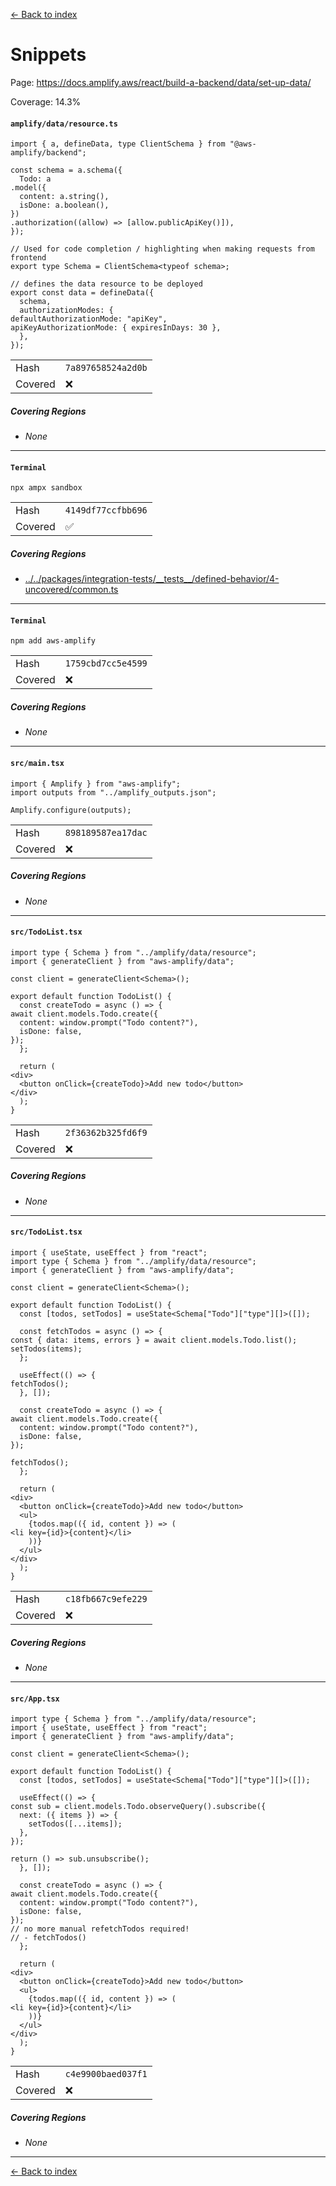 [<- Back to index](../../../../../docs-pages.md)

#  Snippets

Page: https://docs.amplify.aws/react/build-a-backend/data/set-up-data/

Coverage: 14.3%

#### `amplify/data/resource.ts`

~~~
import { a, defineData, type ClientSchema } from "@aws-amplify/backend";

const schema = a.schema({
  Todo: a
.model({
  content: a.string(),
  isDone: a.boolean(),
})
.authorization((allow) => [allow.publicApiKey()]),
});

// Used for code completion / highlighting when making requests from frontend
export type Schema = ClientSchema<typeof schema>;

// defines the data resource to be deployed
export const data = defineData({
  schema,
  authorizationModes: {
defaultAuthorizationMode: "apiKey",
apiKeyAuthorizationMode: { expiresInDays: 30 },
  },
});

~~~

| | |
| -- | -- |
| Hash | `7a897658524a2d0b` |
| Covered | ❌ |

##### Covering Regions

- *None*

---

#### `Terminal`

~~~
npx ampx sandbox

~~~

| | |
| -- | -- |
| Hash | `4149df77ccfbb696` |
| Covered | ✅ |

##### Covering Regions

- [../../packages/integration-tests/\_\_tests\_\_/defined-behavior/4-uncovered/common.ts](../../../../../../../packages/integration-tests/__tests__/defined-behavior/4-uncovered/common.ts#7)

---

#### `Terminal`

~~~
npm add aws-amplify

~~~

| | |
| -- | -- |
| Hash | `1759cbd7cc5e4599` |
| Covered | ❌ |

##### Covering Regions

- *None*

---

#### `src/main.tsx`

~~~
import { Amplify } from "aws-amplify";
import outputs from "../amplify_outputs.json";

Amplify.configure(outputs);

~~~

| | |
| -- | -- |
| Hash | `898189587ea17dac` |
| Covered | ❌ |

##### Covering Regions

- *None*

---

#### `src/TodoList.tsx`

~~~
import type { Schema } from "../amplify/data/resource";
import { generateClient } from "aws-amplify/data";

const client = generateClient<Schema>();

export default function TodoList() {
  const createTodo = async () => {
await client.models.Todo.create({
  content: window.prompt("Todo content?"),
  isDone: false,
});
  };

  return (
<div>
  <button onClick={createTodo}>Add new todo</button>
</div>
  );
}

~~~

| | |
| -- | -- |
| Hash | `2f36362b325fd6f9` |
| Covered | ❌ |

##### Covering Regions

- *None*

---

#### `src/TodoList.tsx`

~~~
import { useState, useEffect } from "react";
import type { Schema } from "../amplify/data/resource";
import { generateClient } from "aws-amplify/data";

const client = generateClient<Schema>();

export default function TodoList() {
  const [todos, setTodos] = useState<Schema["Todo"]["type"][]>([]);

  const fetchTodos = async () => {
const { data: items, errors } = await client.models.Todo.list();
setTodos(items);
  };

  useEffect(() => {
fetchTodos();
  }, []);

  const createTodo = async () => {
await client.models.Todo.create({
  content: window.prompt("Todo content?"),
  isDone: false,
});

fetchTodos();
  };

  return (
<div>
  <button onClick={createTodo}>Add new todo</button>
  <ul>
    {todos.map(({ id, content }) => (
<li key={id}>{content}</li>
    ))}
  </ul>
</div>
  );
}

~~~

| | |
| -- | -- |
| Hash | `c18fb667c9efe229` |
| Covered | ❌ |

##### Covering Regions

- *None*

---

#### `src/App.tsx`

~~~
import type { Schema } from "../amplify/data/resource";
import { useState, useEffect } from "react";
import { generateClient } from "aws-amplify/data";

const client = generateClient<Schema>();

export default function TodoList() {
  const [todos, setTodos] = useState<Schema["Todo"]["type"][]>([]);

  useEffect(() => {
const sub = client.models.Todo.observeQuery().subscribe({
  next: ({ items }) => {
    setTodos([...items]);
  },
});

return () => sub.unsubscribe();
  }, []);

  const createTodo = async () => {
await client.models.Todo.create({
  content: window.prompt("Todo content?"),
  isDone: false,
});
// no more manual refetchTodos required!
// - fetchTodos()
  };

  return (
<div>
  <button onClick={createTodo}>Add new todo</button>
  <ul>
    {todos.map(({ id, content }) => (
<li key={id}>{content}</li>
    ))}
  </ul>
</div>
  );
}

~~~

| | |
| -- | -- |
| Hash | `c4e9900baed037f1` |
| Covered | ❌ |

##### Covering Regions

- *None*

---

[<- Back to index](../../../../../docs-pages.md)
